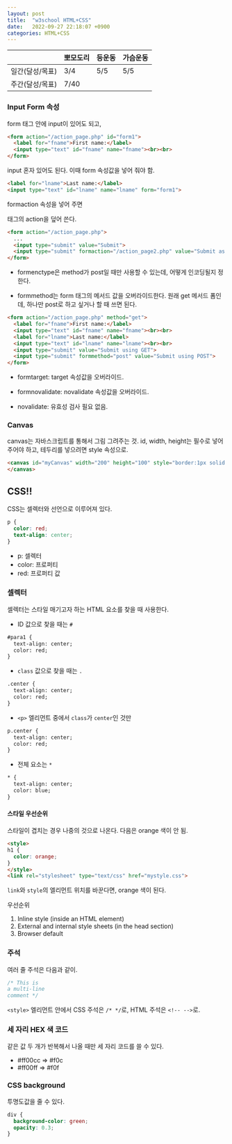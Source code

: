 ```yaml
---
layout: post
title:  "w3school HTML+CSS"
date:   2022-09-27 22:18:07 +0900
categories: HTML+CSS
---
```


|           | 뽀모도리 | 등운동 | 가슴운동 |
|-----------|------|-----|------|
| 일간(달성/목표) | 3/4  | 5/5 | 5/5  |
| 주간(달성/목표) | 7/40 |     |      |



### Input Form 속성

form 태그 안에 input이 있어도 되고,

```html
<form action="/action_page.php" id="form1">
  <label for="fname">First name:</label>
  <input type="text" id="fname" name="fname"><br><br>
</form>
```

input 혼자 있어도 된다. 이때 form 속성값을 넣어 줘야 함.

```html
<label for="lname">Last name:</label>
<input type="text" id="lname" name="lname" form="form1">
```

formaction 속성을 넣어 주면 <form> 태그의 action을 덮어 쓴다.

```html
<form action="/action_page.php">
  ...
  <input type="submit" value="Submit">
  <input type="submit" formaction="/action_page2.php" value="Submit as Admin">
</form>
```

* formenctype은 method가 post일 때만 사용할 수 있는데, 어떻게 인코딩될지 정한다.

* formmethod는 form 태그의 메서드 값을 오버라이드한다. 원래 get 메서드 폼인데, 하나만 post로 하고 싶거나 할 때 쓰면 된다.

```html
<form action="/action_page.php" method="get">
  <label for="fname">First name:</label>
  <input type="text" id="fname" name="fname"><br><br>
  <label for="lname">Last name:</label>
  <input type="text" id="lname" name="lname"><br><br>
  <input type="submit" value="Submit using GET">
  <input type="submit" formmethod="post" value="Submit using POST">
</form>
```

* formtarget: target 속성값을 오버라이드.

* formnovalidate: novalidate 속성값을 오버라이드.

* novalidate: 유효성 검사 필요 없음.


### Canvas

canvas는 자바스크립트를 통해서 그림 그려주는 것. id, width, height는 필수로 넣어 주어야 하고, 테두리를 넣으려면 style 속성으로.

```html
<canvas id="myCanvas" width="200" height="100" style="border:1px solid #000000;">
</canvas>
```

## CSS!!

CSS는 셀렉터와 선언으로 이루어져 있다.

```css
p {
  color: red;
  text-align: center;
}
```

* p: 셀렉터
* color: 프로퍼티
* red: 프로퍼티 값


### 셀렉터

셀렉터는 스타일 매기고자 하는 HTML 요소를 찾을 때 사용한다.


* ID 값으로 찾을 때는 `#`

```html
#para1 {
  text-align: center;
  color: red;
}
```

* `class` 값으로 찾을 때는 `.`

```html
.center {
  text-align: center;
  color: red;
}
```

* `<p>` 엘리먼트 중에서 `class`가 `center`인 것만

```html
p.center {
  text-align: center;
  color: red;
}
```


* 전체 요소는 `*`

```html
* {
  text-align: center;
  color: blue;
}
```

#### 스타일 우선순위

스타일이 겹치는 경우 나중의 것으로 나온다. 다음은 orange 색이 안 됨.

```html
<style>
h1 {
  color: orange;
}
</style>
<link rel="stylesheet" type="text/css" href="mystyle.css">
```

`link`와 `style`의 엘리먼트 위치를 바꾼다면, orange 색이 된다.


우선순위<br />
1. Inline style (inside an HTML element)
2. External and internal style sheets (in the head section)
3. Browser default


### 주석

여러 줄 주석은 다음과 같이.

```css
/* This is
a multi-line
comment */
```

`<style>` 엘리먼트 안에서 CSS 주석은 `/* */`로, HTML 주석은 `<!-- -->`로.


### 세 자리 HEX 색 코드

같은 값 두 개가 반복해서 나올 때만 세 자리 코드를 쓸 수 있다.

* #ff00cc => #f0c
* #ff00ff => #f0f



### CSS background

투명도값을 줄 수 있다.

```css
div {
  background-color: green;
  opacity: 0.3;
}
```









